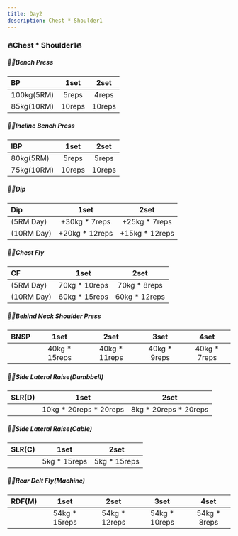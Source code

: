 ```yaml
---
title: Day2
description: Chest * Shoulder1
---
```

### 🔥Chest * Shoulder1🔥
##### 🏋️‍♀️Bench Press
|**BP**|**1set**|**2set**|
|:-|:-:|:-:|
|100kg(5RM)|5reps|4reps|
|85kg(10RM)|10reps|10reps|

##### 🏋️‍♀️Incline Bench Press
|**IBP**|**1set**|**2set**|
|:-|:-:|:-:|
|80kg(5RM)|5reps|5reps|
|75kg(10RM)|10reps|10reps|

##### 🏋️‍♀️Dip
|**Dip**|**1set**|**2set**|
|:-|:-:|:-:|
|(5RM Day)|+30kg * 7reps|+25kg * 7reps|
|(10RM Day)|+20kg * 12reps|+15kg * 12reps|

##### 🏋️‍♀️Chest Fly
|**CF**|**1set**|**2set**|
|:-|:-:|:-:|
|(5RM Day)|70kg * 10reps|70kg * 8reps|
|(10RM Day)|60kg * 15reps|60kg * 12reps|

##### 🏋️‍♀️Behind Neck Shoulder Press
|**BNSP**|**1set**|**2set**|**3set**|**4set**|
|:-|:-:|:-:|:-:|:-:|
||40kg * 15reps|40kg * 11reps|40kg * 9reps|40kg * 7reps|   

##### 🏋️‍♀️Side Lateral Raise(Dumbbell)
|**SLR(D)**|**1set**|**2set**|
|:-|:-:|:-:|
||10kg * 20reps * 20reps|8kg * 20reps * 20reps|

##### 🏋️‍♀️Side Lateral Raise(Cable)
|**SLR(C)**|**1set**|**2set**|
|:-|:-:|:-:|
||5kg * 15reps|5kg * 15reps|

##### 🏋️‍♀️Rear Delt Fly(Machine)
|**RDF(M)**|**1set**|**2set**|**3set**|**4set**|
|:-|:-:|:-:|:-:|:-:|
||54kg * 15reps|54kg * 12reps|54kg * 10reps|54kg * 8reps|